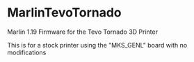 # MarlinTevoTornado
Marlin 1.19 Firmware for the Tevo Tornado 3D Printer

This is for a stock printer using the "MKS_GENL" board with no modifications
